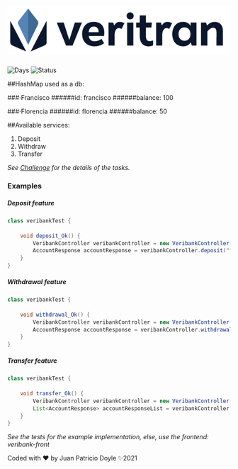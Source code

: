 # <div align="center"> ![pagers](src/main/resources/logo.png)</div>
![Days](https://img.shields.io/static/v1?label=Working-Days&message=1&color=blue)
![Status](https://img.shields.io/static/v1?label=Done&message=100%&color=green)


##HashMap used as a db:

###·Francisco
######id: francisco
######balance: 100

###·Florencia
######id: florencia
######balance: 50

##Available services:
1. Deposit
2. Withdraw
3. Transfer
   
*See [Challenge](src/main/resources/Challenge.md) for the details of the tasks.*
### Examples
##### Deposit feature
```java
class veribankTest {

    void deposit_Ok() {
        VeribankController veribankController = new VeribankController(new AccountServiceImpl(), new ValidatorServiceImpl());
        AccountResponse accountResponse = veribankController.deposit("francisco", 10);
    }
}
```

##### Withdrawal feature
```java
class veribankTest {

    void withdrawal_Ok() {
        VeribankController veribankController = new VeribankController(new AccountServiceImpl(), new ValidatorServiceImpl());
        AccountResponse accountResponse = veribankController.withdrawal("francisco", 10);
    }
}
```

##### Transfer feature
```java
class veribankTest {

    void transfer_Ok() {
        VeribankController veribankController = new VeribankController(new AccountServiceImpl(), new ValidatorServiceImpl());
        List<AccountResponse> accountResponseList = veribankController.transfer("francisco", 10, "florencia");
    }
}
```

*See the tests for the example implementation, else, use the frontend: veribank-front*

Coded with ❤️ by Juan Patricio Doyle ✨2021

